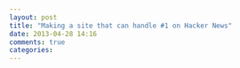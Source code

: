 ```yaml
---
layout: post
title: "Making a site that can handle #1 on Hacker News"
date: 2013-04-28 14:16
comments: true
categories: 
---
```

